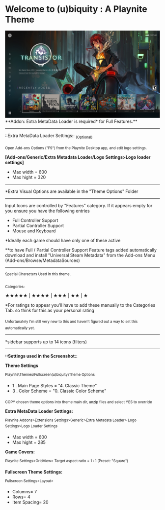 # Welcome to (u)biquity : A Playnite Theme

<img src="https://raw.githubusercontent.com/RedSchism/ubiquity/main/screenshot01.jpg" />
**Addon: Extra MetaData Loader is required* for Full Features.**

________________________________________________________________________________________
::Extra MetaData Loader Settings:: <sub>(Optional)</sub>

<sub>Open Add-ons Options ("F9") from the Playnite Desktop app, and edit logo settings.</sub>

**[Add-ons/Generic/Extra Metadata Loader/Logo Settings>Logo loader settings]**

- Max width = 600
- Max hight = 320

________________________________________________________________________________________

*Extra Visual Options are available in the "Theme Options" Folder
________________________________________________________________________________________

Input Icons are controlled by "Features" category.
If it appears empty for you ensure you have the following entries

- Full Controller Support
- Partial Controller Support
- Mouse and Keyboard

*Ideally each game should have only one of these active

**to have Full / Partial Controller Support Feature tags added automatically download
and install "Universal Steam Metadata" from the Add-ons Menu (Add-ons/Browse/MetadataSources)
________________________________________________________________________________________


<sup>Special Characters Used in this theme.</sup>

<sub>Categories:</sub>

★★★★★		 |   ★★★★		|    ★★★		|    ★★		 |   ★	

*For ratings to appear you'll have to add these manually to the Categories Tab.
so think for this as your personal rating

<sub>Unfortunately I'm still very new to this and haven't figured out a way to set this 
automatically yet.</sub> 
________________________________________________________________________________________

*sidebar supports up to 14 icons (filters)
________________________________________________________________________________________

**::Settings used in the Screenshot::**

**Theme Settings**

<sup>Playnite\Themes\Fullscreen\(u)biquity\Theme Options</sup>

- 1 . Main Page Styles = "4. Classic Theme"
- 3 . Color Scheme = "0. Classic Color Scheme"

<sub>COPY chosen theme options into theme main dir, unzip files and select YES to override</sub>

**Extra MetaData Loader Settings:**

<sup>Playnite Addons>Extensions Settings>Generic>Extra Metadata Loader> Logo Settings>Logo Loader Settings</sup>
- Max width = 600
- Max hight = 285

**Game Covers:**

<sup>Playnite Settings>GridView> Target aspect ratio = 1 : 1 (Preset: "Square")</sup>

**Fullscreen Theme Settings:**

<sup>Fullscreen Settings>Layout> </sup>
- Columns= 7
- Rows= 4
- Item Spacing= 20
